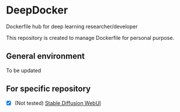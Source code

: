 # DeepDocker
Dockerfile hub for deep learning researcher/developer

This repository is created to manage Dockerfile for personal purpose.

## General environment

To be updated

## For specific repository

- [x] (Not tested) [Stable Diffusion WebUI](https://github.com/AUTOMATIC1111/stable-diffusion-webui)

